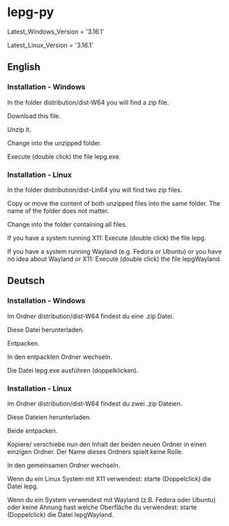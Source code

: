 # lepg-py

Latest_Windows_Version = '3.16.1'

Latest_Linux_Version = '3.16.1'

## English
### Installation - Windows
In the folder distribution/dist-W64 you will find a zip file.

Download this file.

Unzip it.

Change into the unzipped folder.

Execute (double click) the file lepg.exe.

### Installation - Linux
In the folder distribution/dist-Lin64 you will find two zip files.

Copy or move the content of both unzipped files into the same folder. The name of the folder does not matter.

Change into the folder containing all files.

If you have a system running X11: Execute (double click) the file lepg.

If you have a system running Wayland (e.g. Fedora or Ubuntu) or you have no idea about Wayland or X11: Execute (double click) the file lepgWayland.

## Deutsch
### Installation - Windows
Im Ordner distribution/dist-W64 findest du eine .zip Datei.

Diese Datei herunterladen.

Entpacken.

In den entpackten Ordner wechseln.

Die Datei lepg.exe ausführen (doppelklicken).

### Installation - Linux
Im Ordner distribution/dist-W64 findest du zwei .zip Dateien.

Diese Dateien herunterladen.

Beide entpacken.

Kopiere/ verschiebe nun den Inhalt der beiden neuen Ordner in einen einzigen Ordner. Der Name dieses Ordners spielt keine Rolle. 

In den gemeinsamen Ordner wechseln.

Wenn du ein Linux System mit X11 verwendest: starte (Doppelclick) die Datei lepg.

Wenn du ein System verwendest mit Wayland (z.B. Fedora oder Ubuntu) oder keine Ahnung hast welche Oberfläche du verwendest: starte (Doppelclick) die Datei lepgWayland.
